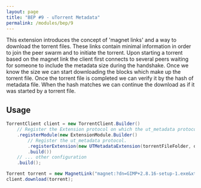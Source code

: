 ```yaml
---
layout: page
title: "BEP #9 - uTorrent Metadata"
permalink: /modules/bep/9
---
```


This extension introduces the concept of 'magnet links' and a way to download the torrent files. These links contain minimal information in order to join the
peer swarm and to initiate the torrent. Upon starting a torrent based on the magnet link the client first connects to several peers waiting for someone to
include the metadata size during the handshake. Once we know the size we can start downloading the blocks which make up the torrent file. Once the torrent
file is completed we can verify it by the hash of metadata file. When the hash matches we can continue the download as if it was started by a torrent file.

## Usage

```java
TorrentClient client = new TorrentClient.Builder()
    // Register the Extension protocol on which the ut_metadata protocol is based.
    .registerModule(new ExtensionModule.Builder()
        // Register the ut_metadata protocol.
        .registerExtension(new UTMetadataExtension(torrentFileFolder, downloadFolder))
        .build())
    // ... other configuration
    .build();

Torrent torrent = new MagnetLink("magnet:?dn=GIMP+2.8.16-setup-1.exe&xt=urn:btih:c8369f0ba4bf6cd87fb13b3437782e2c7820bb38", client).getTorrent();
client.download(torrent);
```
